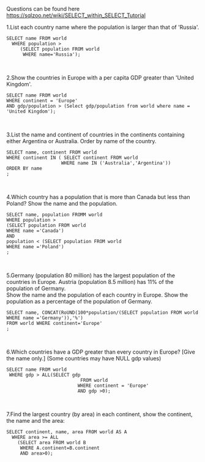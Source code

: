 Questions can be found here https://sqlzoo.net/wiki/SELECT_within_SELECT_Tutorial

1.List each country name where the population is larger than that of 'Russia'. 
```
SELECT name FROM world
  WHERE population >
     (SELECT population FROM world
      WHERE name='Russia');
```
<br>

2.Show the countries in Europe with a per capita GDP greater than 'United Kingdom'.
```
SELECT name FROM world 
WHERE continent = 'Europe' 
AND gdp/population > (Select gdp/population from world where name = 'United Kingdom');
```
<br>

3.List the name and continent of countries in the continents containing either Argentina or Australia. Order by name of the country.
```
SELECT name, continent FROM world 
WHERE continent IN ( SELECT continent FROM world 
                    WHERE name IN ('Australia','Argentina'))
ORDER BY name
;
```
<br>

4.Which country has a population that is more than Canada but less than Poland? Show the name and the population.
```
SELECT name, population FROMM world 
WHERE population >
(SELECT population FROM world
WHERE name ='Canada') 
AND
population < (SELECT population FROM world
WHERE name ='Poland') 
;
```
<br>

5.Germany (population 80 million) has the largest population of the countries in Europe. Austria (population 8.5 million) has 11% of the population of Germany. <br>
Show the name and the population of each country in Europe. Show the population as a percentage of the population of Germany.
```
SELECT name, CONCAT(RoUND(100*population/(SELECT population FROM world WHERE name ='Germany')),'%')
FROM world WHERE continent='Europe'
;
```
<br>

6.Which countries have a GDP greater than every country in Europe? [Give the name only.] (Some countries may have NULL gdp values)
```
SELECT name FROM world
 WHERE gdp > ALL(SELECT gdp
                           FROM world
                          WHERE continent = 'Europe'
                          AND gdp >0);
```
<br>

7.Find the largest country (by area) in each continent, show the continent, the name and the area:
```
SELECT continent, name, area FROM world AS A
  WHERE area >= ALL
    (SELECT area FROM world B
     WHERE A.continent=B.continent
     AND area>0);
```
<br>

```

```
<br>

```

```
<br>

```

```
<br>
